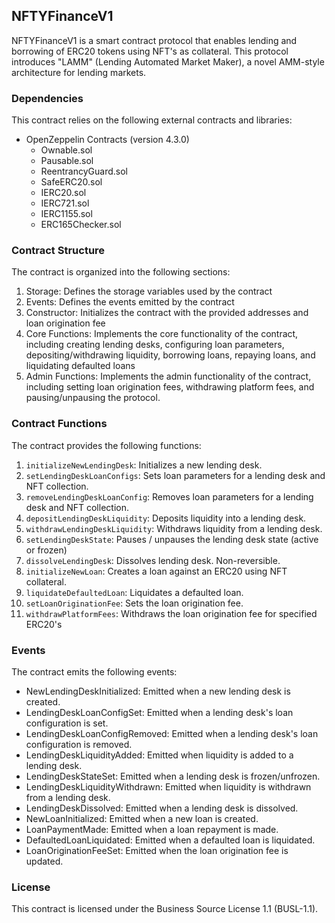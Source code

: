## NFTYFinanceV1

NFTYFinanceV1 is a smart contract protocol that enables lending and borrowing of ERC20 tokens using NFT's as collateral. This protocol introduces "LAMM" (Lending Automated Market Maker), a novel AMM-style architecture for lending markets.

### Dependencies

This contract relies on the following external contracts and libraries:

- OpenZeppelin Contracts (version 4.3.0)
  - Ownable.sol
  - Pausable.sol
  - ReentrancyGuard.sol
  - SafeERC20.sol
  - IERC20.sol
  - IERC721.sol
  - IERC1155.sol
  - ERC165Checker.sol

### Contract Structure

The contract is organized into the following sections:

1. Storage: Defines the storage variables used by the contract
2. Events: Defines the events emitted by the contract
3. Constructor: Initializes the contract with the provided addresses and loan origination fee
4. Core Functions: Implements the core functionality of the contract, including creating lending desks, configuring loan parameters, depositing/withdrawing liquidity, borrowing loans, repaying loans, and liquidating defaulted loans
5. Admin Functions: Implements the admin functionality of the contract, including setting loan origination fees, withdrawing platform fees, and pausing/unpausing the protocol.

### Contract Functions

The contract provides the following functions:

1. `initializeNewLendingDesk`: Initializes a new lending desk.
2. `setLendingDeskLoanConfigs`: Sets loan parameters for a lending desk and NFT collection.
3. `removeLendingDeskLoanConfig`: Removes loan parameters for a lending desk and NFT collection.
4. `depositLendingDeskLiquidity`: Deposits liquidity into a lending desk.
5. `withdrawLendingDeskLiquidity`: Withdraws liquidity from a lending desk.
6. `setLendingDeskState`: Pauses / unpauses the lending desk state (active or frozen)
7. `dissolveLendingDesk`: Dissolves lending desk. Non-reversible.
8. `initializeNewLoan`: Creates a loan against an ERC20 using NFT collateral.
9. `liquidateDefaultedLoan`: Liquidates a defaulted loan.
9. `setLoanOriginationFee`: Sets the loan origination fee.
10. `withdrawPlatformFees`: Withdraws the loan origination fee for specified ERC20's

### Events

The contract emits the following events:

- NewLendingDeskInitialized: Emitted when a new lending desk is created.
- LendingDeskLoanConfigSet: Emitted when a lending desk's loan configuration is set.
- LendingDeskLoanConfigRemoved: Emitted when a lending desk's loan configuration is removed.
- LendingDeskLiquidityAdded: Emitted when liquidity is added to a lending desk.
- LendingDeskStateSet: Emitted when a lending desk is frozen/unfrozen.
- LendingDeskLiquidityWithdrawn: Emitted when liquidity is withdrawn from a lending desk.
- LendingDeskDissolved: Emitted when a lending desk is dissolved.
- NewLoanInitialized: Emitted when a new loan is created.
- LoanPaymentMade: Emitted when a loan repayment is made.
- DefaultedLoanLiquidated: Emitted when a defaulted loan is liquidated.
- LoanOriginationFeeSet: Emitted when the loan origination fee is updated.

### License

This contract is licensed under the Business Source License 1.1 (BUSL-1.1).